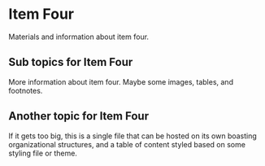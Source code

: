 # Item Four
Materials and information about item four.

## Sub topics for Item Four
More information about item four.
Maybe some images, tables, and footnotes. 

## Another topic for Item Four
If it gets too big, this is a single file that 
can be hosted on its own boasting organizational 
structures, and a table of content styled based on
some styling file or theme. 

